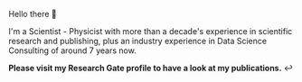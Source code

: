 Hello there 👋

I'm a Scientist - Physicist with more than a decade's experience in scientific research and publishing, plus an industry experience in Data Science Consulting of around 7 years now. 

**Please visit my Research Gate profile to have a look at my publications.** ↩️









